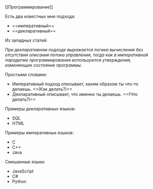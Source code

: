 [[Программирование]]

Есть два известных мне подхода:
 - ==императивный==
 - ==декларативный==

Из западных статей:

_При декларативном подходе выражается логика вычисления без отсутствия описания потока управления, тогда как в императивной парадигме программирования используются утверждения, изменяющие состояние программы._

Простыми словами:
- Императивный подход описывает, каким образом ты что-то делаешь. ==(Как делать?)==
- Декларативный описывает, что именно ты делаешь. ==(Что делать?)==

Примеры _декларативных_ языков:
 - SQL
 - HTML

Примеры императивных языков:
 - С
 - С++
 - Java

Смешанные языки:
 - JavaScript
 - C#
 - Python

